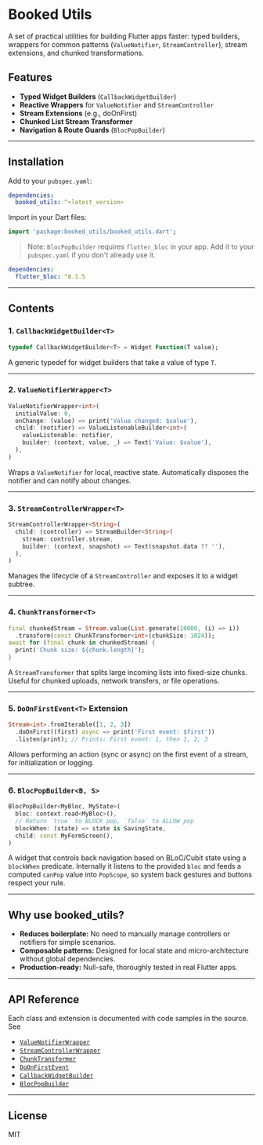 # Booked Utils

A set of practical utilities for building Flutter apps faster: typed builders, wrappers for common patterns (`ValueNotifier`, `StreamController`), stream extensions, and chunked transformations.

## Features

- **Typed Widget Builders** (`CallbackWidgetBuilder`)
- **Reactive Wrappers** for `ValueNotifier` and `StreamController`
- **Stream Extensions** (e.g., doOnFirst)
- **Chunked List Stream Transformer**
- **Navigation & Route Guards** (`BlocPopBuilder`)

---

## Installation

Add to your `pubspec.yaml`:

```yaml
dependencies:
  booked_utils: ^<latest_version>
```

Import in your Dart files:

```dart
import 'package:booked_utils/booked_utils.dart';
```

> Note: `BlocPopBuilder` requires `flutter_bloc` in your app. Add it to your `pubspec.yaml` if you don't already use it.

```yaml
dependencies:
  flutter_bloc: ^8.1.5
```

---

## Contents

### 1. `CallbackWidgetBuilder<T>`

```dart
typedef CallbackWidgetBuilder<T> = Widget Function(T value);
```

A generic typedef for widget builders that take a value of type `T`.

---

### 2. `ValueNotifierWrapper<T>`

```dart
ValueNotifierWrapper<int>(
  initialValue: 0,
  onChange: (value) => print('Value changed: $value'),
  child: (notifier) => ValueListenableBuilder<int>(
    valueListenable: notifier,
    builder: (context, value, _) => Text('Value: $value'),
  ),
)
```

Wraps a `ValueNotifier` for local, reactive state. Automatically disposes the notifier and can notify about changes.

---

### 3. `StreamControllerWrapper<T>`

```dart
StreamControllerWrapper<String>(
  child: (controller) => StreamBuilder<String>(
    stream: controller.stream,
    builder: (context, snapshot) => Text(snapshot.data ?? ''),
  ),
)
```

Manages the lifecycle of a `StreamController` and exposes it to a widget subtree.

---

### 4. `ChunkTransformer<T>`

```dart
final chunkedStream = Stream.value(List.generate(10000, (i) => i))
  .transform(const ChunkTransformer<int>(chunkSize: 1024));
await for (final chunk in chunkedStream) {
  print('Chunk size: ${chunk.length}');
}
```

A `StreamTransformer` that splits large incoming lists into fixed-size chunks. Useful for chunked uploads, network transfers, or file operations.

---

### 5. `DoOnFirstEvent<T>` Extension

```dart
Stream<int>.fromIterable([1, 2, 3])
  .doOnFirst((first) async => print('First event: $first'))
  .listen(print); // Prints: First event: 1, then 1, 2, 3
```

Allows performing an action (sync or async) on the first event of a stream, for initialization or logging.

---

### 6. `BlocPopBuilder<B, S>`

```dart
BlocPopBuilder<MyBloc, MyState>(
  bloc: context.read<MyBloc>(),
  // Return `true` to BLOCK pop, `false` to ALLOW pop
  blockWhen: (state) => state is SavingState,
  child: const MyFormScreen(),
)
```

A widget that controls back navigation based on BLoC/Cubit state using a `blockWhen` predicate. Internally it listens to the provided `bloc` and feeds a computed `canPop` value into `PopScope`, so system back gestures and buttons respect your rule.

---

## Why use booked_utils?

- **Reduces boilerplate:** No need to manually manage controllers or notifiers for simple scenarios.
- **Composable patterns:** Designed for local state and micro-architecture without global dependencies.
- **Production-ready:** Null-safe, thoroughly tested in real Flutter apps.

---

## API Reference

Each class and extension is documented with code samples in the source. See  

- [`ValueNotifierWrapper`](./lib/wrappers/value_notifier_wrapper.dart)  
- [`StreamControllerWrapper`](./lib/wrappers/stream_controller_wrapper.dart)  
- [`ChunkTransformer`](./lib/transformers/chunk_transformer.dart)  
- [`DoOnFirstEvent`](./lib/extensions/do_on_first_event.dart)  
- [`CallbackWidgetBuilder`](./lib/typedefs/callback_widget_builder.dart)  
- [`BlocPopBuilder`](./lib/wrappers/bloc_pop_builder.dart)

---

## License

MIT
